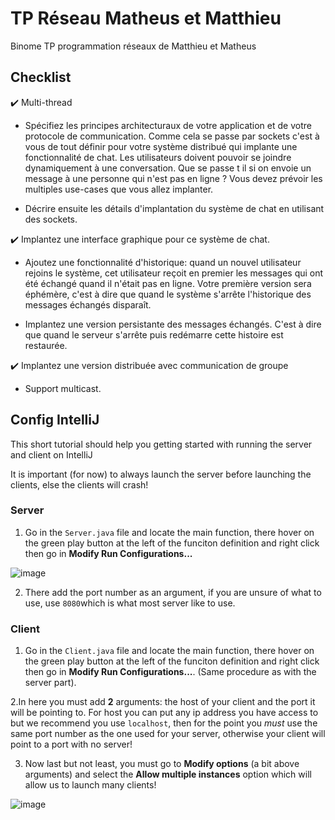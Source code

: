 # TP Réseau Matheus et Matthieu

Binome TP programmation réseaux de Matthieu et Matheus

## Checklist

✔️ Multi-thread

- Spécifiez les principes architecturaux de votre application et de votre protocole de
communication. Comme cela se passe par sockets c'est à vous de tout définir pour votre
système distribué qui implante une fonctionnalité de chat. Les utilisateurs doivent pouvoir se
joindre dynamiquement à une conversation. Que se passe t il si on envoie un message à une
personne qui n'est pas en ligne ? Vous devez prévoir les multiples use-cases que vous allez
implanter.

- Décrire ensuite les détails d'implantation du système de chat en utilisant des sockets.

✔️ Implantez une interface graphique pour ce système de chat. 

- Ajoutez une fonctionnalité d'historique: quand un nouvel utilisateur rejoins le système, cet
utilisateur reçoit en premier les messages qui ont été échangé quand il n'était pas en ligne.
Votre première version sera éphémère, c'est à dire que quand le système s'arrête
l'historique des messages échangés disparaît.

- Implantez une version persistante des messages échangés. C'est à dire que quand le serveur
s'arrête puis redémarre cette histoire est restaurée.

✔️ Implantez une version distribuée avec communication de groupe 

- Support multicast.


## Config IntelliJ

This short tutorial should help you getting started with running the server and client on IntelliJ

It is important (for now) to always launch the server before launching the clients, else the clients will crash!

### Server

1. Go in the `Server.java` file and locate the main function, there hover on the green play button at the left of the funciton definition and right click then go in **Modify Run Configurations...**

![image](https://user-images.githubusercontent.com/36091631/142040498-3f510993-7587-43be-8a8d-9eccacef9296.png)

2. There add the port number as an argument, if you are unsure of what to use, use `8080`which is what most server like to use.

### Client

1. Go in the `Client.java` file and locate the main function, there hover on the green play button at the left of the funciton definition and right click then go in **Modify Run Configurations...**. (Same procedure as with the server part).

2.In here you must add **2** arguments: the host of your client and the port it will be pointing to. For host you can put any ip address you have access to but we recommend you use `localhost`, then for the point you _must_ use the same port number as the one used for your server, otherwise your client will point to a port with no server!

3. Now last but not least, you must go to **Modify options** (a bit above arguments) and select the **Allow multiple instances** option which will allow us to launch many clients!

![image](https://user-images.githubusercontent.com/36091631/142041234-3b3eda26-ff55-4f7e-8aa7-2e0d172e27d5.png)


